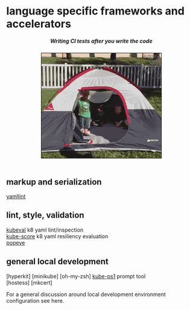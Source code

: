 # language specific frameworks and accelerators

<div align="center">
  <h5>Writing CI tests after you write the code</h5>
  <img alt="ci" src="https://raw.githubusercontent.com/ncheneweth/iac-resources/master/img/tests.gif" />
</div>
<br />

## markup and serialization
[yamllint](https://pypi.org/project/yamllint/)  

## lint, style, validation
[kubeval](https://github.com/garethr/kubeval) k8 yaml lint/inspection  
[kube-score](https://github.com/zegl/kube-score) k8 yaml resiliency evaluation  
[popeye](https://github.com/derailed/popeye)  

## general local development

[hyperkit]
[minikube]
[oh-my-zsh]
[kube-ps1](https://github.com/jonmosco/kube-ps1) prompt tool  
[hostess]
[mkcert]

For a general discussion around local development environment configuration see here.  
